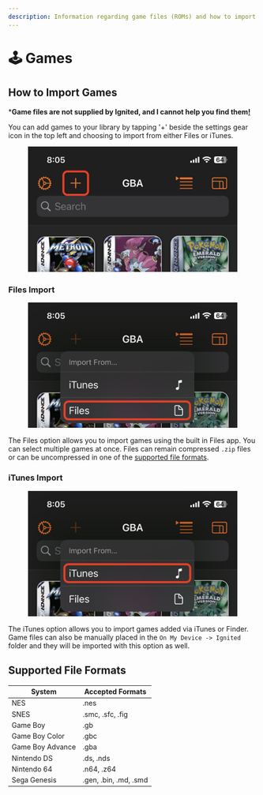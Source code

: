 ```yaml
---
description: Information regarding game files (ROMs) and how to import them.
---
```


# 🕹 Games

## How to Import Games

\***Game files are not supplied by Ignited, and I cannot help you find them**[**!**](https://vimm.net/vault)

You can add games to your library by tapping '+' beside the settings gear icon in the top left and choosing to import from either Files or iTunes.

<div data-full-width="false">

<figure><img src="../.gitbook/assets/import-add" alt=""><figcaption></figcaption></figure>

</div>

### Files Import

<figure><img src="../.gitbook/assets/import-files" alt=""><figcaption></figcaption></figure>

The Files option allows you to import games using the built in Files app. You can select multiple games at once. Files can remain compressed `.zip` files or can be uncompressed in one of the [supported file formats](games.md#supported-file-formats).

### iTunes Import

<figure><img src="../.gitbook/assets/import-itunes" alt=""><figcaption></figcaption></figure>

The iTunes option allows you to import games added via iTunes or Finder. Game files can also be manually placed in the `On My Device -> Ignited` folder and they will be imported with this option as well.

## **Supported File Formats**

| System           | Accepted Formats      |
| ---------------- | --------------------- |
| NES              | .nes                  |
| SNES             | .smc, .sfc, .fig      |
| Game Boy         | .gb                   |
| Game Boy Color   | .gbc                  |
| Game Boy Advance | .gba                  |
| Nintendo DS      | .ds, .nds             |
| Nintendo 64      | .n64, .z64            |
| Sega Genesis     | .gen, .bin, .md, .smd |

